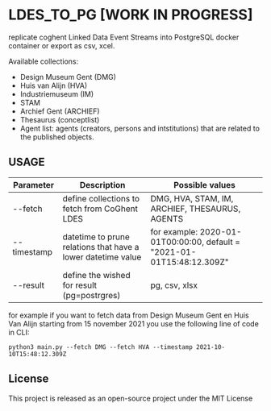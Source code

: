 # LDES_TO_PG [WORK IN PROGRESS]

replicate coghent Linked Data Event Streams into PostgreSQL docker container or export as csv, xcel. 

Available collections: 
* Design Museum Gent (DMG)
* Huis van Alijn (HVA)
* Industriemuseum (IM)
* STAM
* Archief Gent (ARCHIEF)
* Thesaurus (conceptlist)
* Agent list: agents (creators, persons and intstitutions) that are related to the published objects.

## USAGE 

| Parameter | Description | Possible values |
|---------|-----------|----------|
|--fetch|define collections to fetch from CoGhent LDES |DMG, HVA, STAM, IM, ARCHIEF, THESAURUS, AGENTS|
|--timestamp |datetime to prune relations that have a lower datetime value |for example: 2020-01-01T00:00:00, default = "2021-01-01T15:48:12.309Z"|
|--result |define the wished for result (pg=postrgres)|pg, csv, xlsx|

for example if you want to fetch data from Design Museum Gent en Huis Van Alijn starting from 15 november 2021 you use the following line of code in CLI:

`python3 main.py --fetch DMG --fetch HVA --timestamp 2021-10-10T15:48:12.309Z`

## License
This project is released as an open-source project under the MIT License
